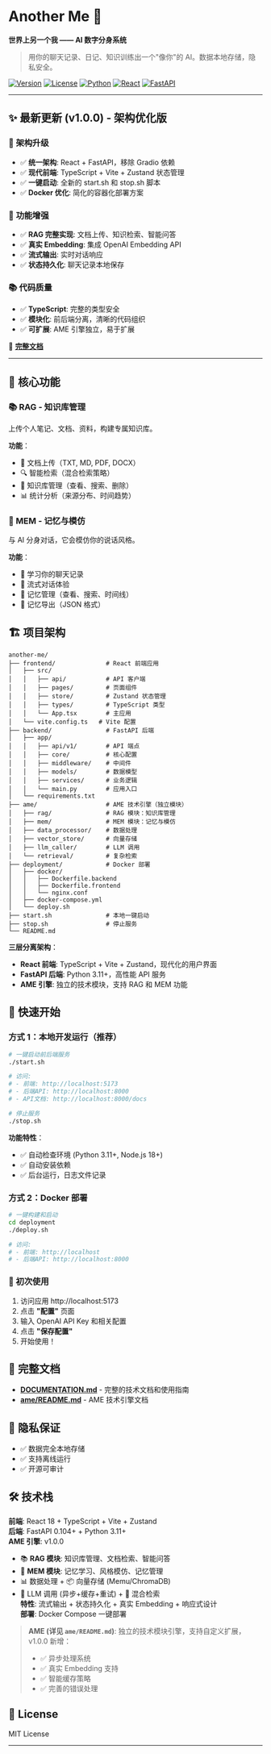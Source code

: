 # Another Me 🌟

**世界上另一个我 —— AI 数字分身系统**

> 用你的聊天记录、日记、知识训练出一个"像你"的 AI。数据本地存储，隐私安全。

[![Version](https://img.shields.io/badge/version-1.0.0-blue.svg)](DOCUMENTATION.md)
[![License](https://img.shields.io/badge/license-MIT-green.svg)](LICENSE)
[![Python](https://img.shields.io/badge/python-3.11+-blue.svg)](backend/requirements.txt)
[![React](https://img.shields.io/badge/react-18.0+-blue.svg)](frontend/package.json)
[![FastAPI](https://img.shields.io/badge/fastapi-0.104+-green.svg)](backend/requirements.txt)

---

## ✨ 最新更新 (v1.0.0) - 架构优化版

### 🚀 **架构升级**
- ✅ **统一架构**: React + FastAPI，移除 Gradio 依赖
- ✅ **现代前端**: TypeScript + Vite + Zustand 状态管理
- ✅ **一键启动**: 全新的 start.sh 和 stop.sh 脚本
- ✅ **Docker 优化**: 简化的容器化部署方案

### 🔧 **功能增强**
- ✅ **RAG 完整实现**: 文档上传、知识检索、智能问答
- ✅ **真实 Embedding**: 集成 OpenAI Embedding API
- ✅ **流式输出**: 实时对话响应
- ✅ **状态持久化**: 聊天记录本地保存

### 📚 **代码质量**
- ✅ **TypeScript**: 完整的类型安全
- ✅ **模块化**: 前后端分离，清晰的代码组织
- ✅ **可扩展**: AME 引擎独立，易于扩展

📄 **[完整文档](DOCUMENTATION.md)**

---

## 🎯 核心功能

### 📚 RAG - 知识库管理
上传个人笔记、文档、资料，构建专属知识库。

**功能**：
- 📁 文档上传（TXT, MD, PDF, DOCX）
- 🔍 智能检索（混合检索策略）
- 📂 知识库管理（查看、搜索、删除）
- 📊 统计分析（来源分布、时间趋势）

### 💬 MEM - 记忆与模仿
与 AI 分身对话，它会模仿你的说话风格。

**功能**：
- 📝 学习你的聊天记录
- 🌊 流式对话体验
- 🧠 记忆管理（查看、搜索、时间线）
- 💾 记忆导出（JSON 格式）



## 🏗️ 项目架构

```
another-me/
├── frontend/              # React 前端应用
│   ├── src/
│   │   ├── api/           # API 客户端
│   │   ├── pages/         # 页面组件
│   │   ├── store/         # Zustand 状态管理
│   │   ├── types/         # TypeScript 类型
│   │   └── App.tsx        # 主应用
│   └── vite.config.ts   # Vite 配置
├── backend/               # FastAPI 后端
│   ├── app/
│   │   ├── api/v1/        # API 端点
│   │   ├── core/          # 核心配置
│   │   ├── middleware/    # 中间件
│   │   ├── models/        # 数据模型
│   │   ├── services/      # 业务逻辑
│   │   └── main.py        # 应用入口
│   └── requirements.txt
├── ame/                   # AME 技术引擎（独立模块）
│   ├── rag/               # RAG 模块：知识库管理
│   ├── mem/               # MEM 模块：记忆与模仿
│   ├── data_processor/    # 数据处理
│   ├── vector_store/      # 向量存储
│   ├── llm_caller/        # LLM 调用
│   └── retrieval/         # 复杂检索
├── deployment/            # Docker 部署
│   ├── docker/
│   │   ├── Dockerfile.backend
│   │   ├── Dockerfile.frontend
│   │   └── nginx.conf
│   ├── docker-compose.yml
│   └── deploy.sh
├── start.sh               # 本地一键启动
├── stop.sh                # 停止服务
└── README.md
```

**三层分离架构**：
- **React 前端**: TypeScript + Vite + Zustand，现代化的用户界面
- **FastAPI 后端**: Python 3.11+，高性能 API 服务
- **AME 引擎**: 独立的技术模块，支持 RAG 和 MEM 功能

## 🚀 快速开始

### 方式 1：本地开发运行（推荐）

```bash
# 一键启动前后端服务
./start.sh

# 访问:
# - 前端: http://localhost:5173
# - 后端API: http://localhost:8000
# - API文档: http://localhost:8000/docs

# 停止服务
./stop.sh
```

**功能特性**：
- ✅ 自动检查环境 (Python 3.11+, Node.js 18+)
- ✅ 自动安装依赖
- ✅ 后台运行，日志文件记录

### 方式 2：Docker 部署

```bash
# 一键构建和启动
cd deployment
./deploy.sh

# 访问:
# - 前端: http://localhost
# - 后端API: http://localhost:8000
```

### 🔑 初次使用

1. 访问应用 http://localhost:5173
2. 点击 **"配置"** 页面
3. 输入 OpenAI API Key 和相关配置
4. 点击 **"保存配置"**
5. 开始使用！

## 📖 完整文档

- [**DOCUMENTATION.md**](DOCUMENTATION.md) - 完整的技术文档和使用指南
- [**ame/README.md**](ame/README.md) - AME 技术引擎文档

## 🔐 隐私保证

- ✅ 数据完全本地存储
- ✅ 支持离线运行
- ✅ 开源可审计

## 🛠️ 技术栈

**前端**: React 18 + TypeScript + Vite + Zustand  
**后端**: FastAPI 0.104+ + Python 3.11+  
**AME 引擎**: v1.0.0
- 📚 **RAG 模块**: 知识库管理、文档检索、智能问答
- 💬 **MEM 模块**: 记忆学习、风格模仿、记忆管理
- 📊 数据处理 + 📦 向量存储 (Memu/ChromaDB)
- 🤖 LLM 调用 (异步+缓存+重试) + 🎯 混合检索  
**特性**: 流式输出 + 状态持久化 + 真实 Embedding + 响应式设计  
**部署**: Docker Compose 一键部署

> **AME (详见 `ame/README.md`)**: 独立的技术模块引擎，支持自定义扩展，v1.0.0 新增：
> - ✅ 异步处理系统
> - ✅ 真实 Embedding 支持
> - ✅ 智能缓存策略
> - ✅ 完善的错误处理



## 📄 License

MIT License

---